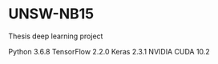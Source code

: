 # UNSW-NB15
Thesis deep learning project

Python      3.6.8
TensorFlow  2.2.0
Keras       2.3.1
NVIDIA CUDA 10.2
